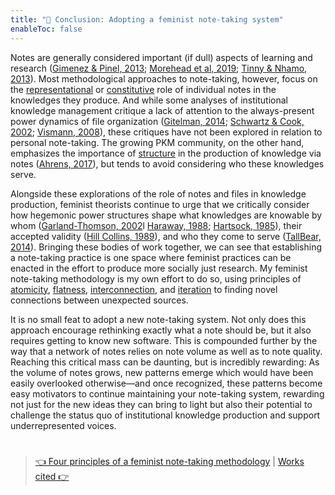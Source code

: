 ```yaml
---
title: "📖 Conclusion: Adopting a feminist note-taking system"
enableToc: false
---
```


Notes are generally considered important (if dull) aspects of learning and research ([Gimenez & Pinel, 2013](References/Gimenez%20&%20Pinel,%202013.md); [Morehead et al, 2019](References/Morehead%20et%20al,%202019.md); [Tinny & Nhamo, 2013](References/Tinny%20&%20Nhamo,%202013.md)). Most methodological approaches to note-taking, however, focus on the [representational](@3%20Notes%20as%20representations%20of%20knowledge.md) or [constitutive](@4%20Notes%20as%20constructions%20of%20knowledge.md) role of individual notes in the knowledges they produce. And while some analyses of institutional knowledge management critique a lack of attention to the always-present power dynamics of file organization ([Gitelman, 2014](References/Gitelman,%202014.md); [Schwartz & Cook, 2002](References/Schwartz%20&%20Cook,%202002.md); [Vismann, 2008](References/Vismann,%202008.md)), these critiques have not been explored in relation to personal note-taking. The growing PKM community, on the other hand, emphasizes the importance of [structure](@5%20Notes%20as%20structures%20of%20knowledge.md) in the production of knowledge via notes ([Ahrens, 2017](References/Ahrens,%202017.md)), but tends to avoid considering who these knowledges serve. 

Alongside these explorations of the role of notes and files in knowledge production, feminist theorists continue to urge that we critically consider how hegemonic power structures shape what knowledges are knowable by whom ([Garland-Thomson, 2002](References/Garland-Thomson,%202002.md)l [Haraway, 1988](References/Haraway,%201988.md); [Hartsock, 1985](References/Hartsock,%201985.md)), their accepted validity ([Hill Collins, 1989](References/Hill%20Collins,%201989.md)), and who they come to serve ([TallBear, 2014](References/TallBear,%202014.md)). Bringing these bodies of work together, we can see that establishing a note-taking practice is one space where feminist practices can be enacted in the effort to produce more socially just research. My feminist note-taking methodology is my own effort to do so, using principles of [atomicity](@6a%20Principle%20of%20atomicity.md), [flatness](@6b%20Principle%20of%20flatness.md), [interconnection](@6c%20Principle%20of%20interconnection.md), and [iteration](@6d%20Principle%20of%20iteration.md) to finding novel connections between unexpected sources. 

It is no small feat to adopt a new note-taking system. Not only does this approach encourage rethinking exactly what a note should be, but it also requires getting to know new software. This is compounded further by the way that a network of notes relies on note volume as well as to note quality. Reaching this critical mass can be daunting, but is incredibly rewarding: As the volume of notes grows, new patterns emerge which would have been easily overlooked otherwise—and once recognized, these patterns become easy motivators to continue maintaining your note-taking system, rewarding not just for the new ideas they can bring to light but also their potential to challenge the status quo of institutional knowledge production and support underrepresented voices. 

# 

 > 
 > [👈 Four principles of a feminist note-taking methodology](@6%20Four%20principles%20of%20a%20feminist%20note-taking%20methodology.md) | [Works cited  👉](Works%20cited.md)

